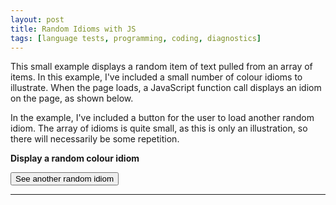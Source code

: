 ```yaml
---
layout: post
title: Random Idioms with JS
tags: [language tests, programming, coding, diagnostics]
---
```

This small example displays a random item of text pulled from an array of items. In this example, I've included a small number of colour idioms to illustrate. When the page loads, a JavaScript function call displays an idiom on the page, as shown below.

In the example, I've included a button for the user to load another random idiom. The array of idioms is quite small, as this is only an illustration, so there will necessarily be some repetition.

<p><strong>Display a random colour idiom</strong></p>
<dl id="quote"></dl>
<script src="../myscripts/script.js"></script>
<button onclick="loadQuote()">See another random idiom</button>
<hr>
